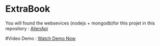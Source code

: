 # ExtraBook

You will found the websevices (nodejs + mongodb)for this projet in this repository : 
<a href="https://github.com/nadimgouia/aliensApi">AlienApi</a>

#Video Demo :
<a href="https://www.youtube.com/watch?v=17zi6Bs8RDg" target="_blank">Watch Demo Now</a>
